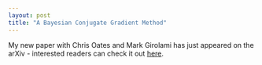 ```yaml
---
layout: post
title: "A Bayesian Conjugate Gradient Method"
---
```


My new paper with Chris Oates and Mark Girolami has just appeared on the  arXiv - interested readers can check it out [here](/papers/linear_solvers).